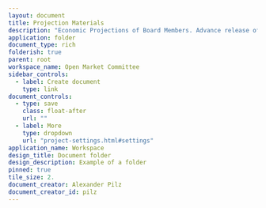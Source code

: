 ```yaml
---
layout: document
title: Projection Materials
description: "Economic Projections of Board Members. Advance release of table 1 of the Summary of Economic Projections to be released with the OMC minutes."
application: folder
document_type: rich
folderish: true
parent: root
workspace_name: Open Market Committee
sidebar_controls:
  - label: Create document
    type: link
document_controls:
  - type: save
    class: float-after
    url: ""
  - label: More
    type: dropdown
    url: "project-settings.html#settings"
application_name: Workspace
design_title: Document folder
design_description: Example of a folder
pinned: true
tile_size: 2.
document_creator: Alexander Pilz
document_creator_id: pilz
---
```


